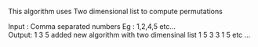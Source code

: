 This algorithm uses Two dimensional list to compute permutations

Input : Comma separated numbers
        Eg : 1,2,4,5 etc...
<br/>Output: 1 3 5
added new algorithm with two dimensinal list
        1 5 3
        3 1 5 etc ...
